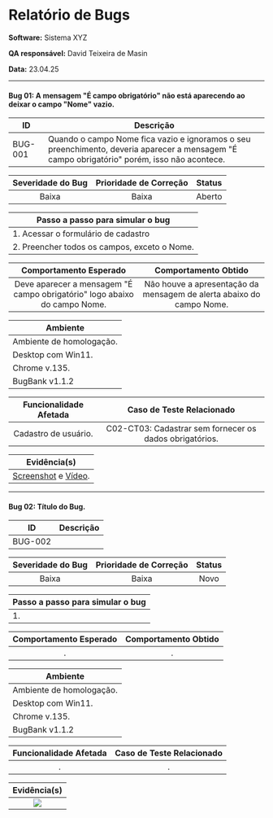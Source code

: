 # Relatório de Bugs

**Software:** Sistema XYZ

**QA responsável:** David Teixeira de Masin

**Data:** 23.04.25

---

#### Bug 01: A mensagem "É campo obrigatório" não está aparecendo ao deixar o campo "Nome" vazio.

| **ID**  | **Descrição** |
| ------- | ------------- |
| BUG-001 | Quando o campo Nome fica vazio e ignoramos o seu preenchimento, deveria aparecer a mensagem "É campo obrigatório" porém, isso não acontece. |

| **Severidade do Bug** | **Prioridade de Correção** | **Status** |
| :-------------------: | :------------------------: | :--------: |
|         Baixa         |           Baixa            |    Aberto  |

| **Passo a passo para simular o bug** |
| ------------------------------------ |
| 1. Acessar o formulário de cadastro  |
| 2. Preencher todos os campos, exceto o Nome. |

| **Comportamento Esperado** | **Comportamento Obtido** |
| :------------------------: | :----------------------: |
| Deve aparecer a mensagem "É campo obrigatório" logo abaixo do campo Nome. | Não houve a apresentação da mensagem de alerta abaixo do campo Nome. |

| **Ambiente**             |
| ------------------------ |
| Ambiente de homologação. |
| Desktop com Win11.       |
| Chrome v.135.            |
| BugBank v1.1.2           |

| **Funcionalidade Afetada** |              **Caso de Teste Relacionado**              |
| :------------------------: | :-----------------------------------------------------: |
|    Cadastro de usuário.    | C02-CT03: Cadastrar sem fornecer os dados obrigatórios. |

|  **Evidência(s)**   |
| :-----------------: |
| [Screenshot](/.medias/media-bug001.png) e [Vídeo](/.medias/videos/bug001-C02-CT03.webm).|


---


#### Bug 02: Título do Bug.

| **ID**  | **Descrição** |
| ------- | ------------- |
| BUG-002 |               |

| **Severidade do Bug** | **Prioridade de Correção** | **Status** |
| :-------------------: | :------------------------: | :--------: |
|         Baixa         |           Baixa            |    Novo    |

| **Passo a passo para simular o bug** |
| ------------------------------------ |
| 1.                                   |

| **Comportamento Esperado** | **Comportamento Obtido** |
| :------------------------: | :----------------------: |
|             .              |            .             |

| **Ambiente**             |
| ------------------------ |
| Ambiente de homologação. |
| Desktop com Win11.       |
| Chrome v.135.            |
| BugBank v1.1.2           |

| **Funcionalidade Afetada** | **Caso de Teste Relacionado** |
| :------------------------: | :---------------------------: |
|             .              |               .               |

|  **Evidência(s)**   |
| :-----------------: |
| <img src=".medias"> |
